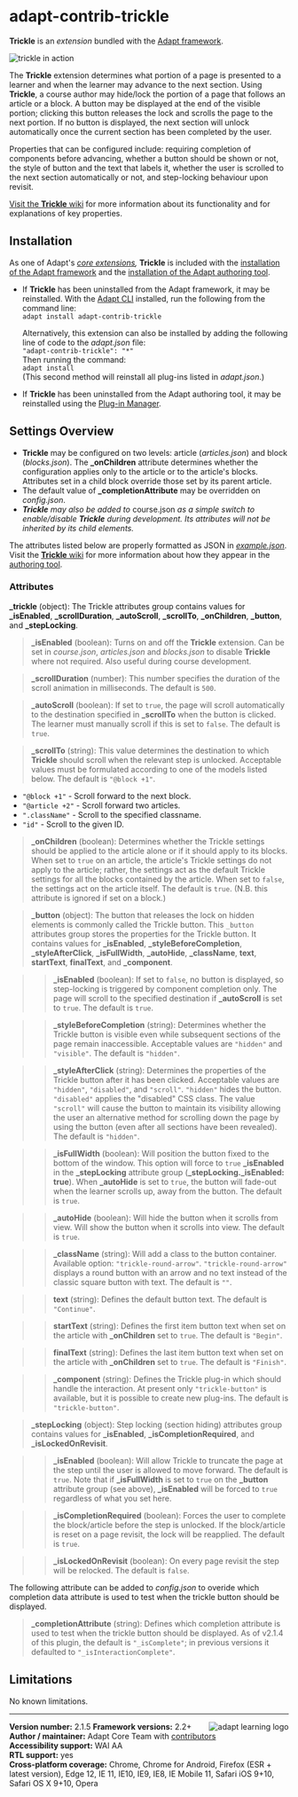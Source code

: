# adapt-contrib-trickle  

**Trickle** is an *extension* bundled with the [Adapt framework](https://github.com/adaptlearning/adapt_framework).  

<img src="https://github.com/adaptlearning/documentation/blob/master/04_wiki_assets/plug-ins/images/trickle01.gif" alt="trickle in action">

The **Trickle** extension determines what portion of a page is presented to a learner and when the learner may advance to the next section. Using **Trickle**, a course author may hide/lock the portion of a page that follows an article or a block. A button may be displayed at the end of the visible portion; clicking this button releases the lock and scrolls the page to the next portion. If no button is displayed, the next section will unlock automatically once the current section has been completed by the user. 

Properties that can be configured include: requiring completion of components before advancing, whether a button should be shown or not, the style of button and the text that labels it, whether the user is scrolled to the next section automatically or not, and step-locking behaviour upon revisit.

[Visit the **Trickle** wiki](https://github.com/adaptlearning/adapt-contrib-trickle/wiki) for more information about its functionality and for explanations of key properties. 



## Installation

As one of Adapt's *[core extensions](https://github.com/adaptlearning/adapt_framework/wiki/Core-Plug-ins-in-the-Adapt-Learning-Framework#extensions),* **Trickle** is included with the [installation of the Adapt framework](https://github.com/adaptlearning/adapt_framework/wiki/Manual-installation-of-the-Adapt-framework#installation) and the [installation of the Adapt authoring tool](https://github.com/adaptlearning/adapt_authoring/wiki/Installing-Adapt-Origin).

* If **Trickle** has been uninstalled from the Adapt framework, it may be reinstalled.
With the [Adapt CLI](https://github.com/adaptlearning/adapt-cli) installed, run the following from the command line:  
`adapt install adapt-contrib-trickle`

    Alternatively, this extension can also be installed by adding the following line of code to the *adapt.json* file:  
    `"adapt-contrib-trickle": "*"`  
    Then running the command:  
    `adapt install`  
    (This second method will reinstall all plug-ins listed in *adapt.json*.)  

* If **Trickle** has been uninstalled from the Adapt authoring tool, it may be reinstalled using the [Plug-in Manager](https://github.com/adaptlearning/adapt_authoring/wiki/Plugin-Manager).

## Settings Overview

- **Trickle** may be configured on two levels: article (*articles.json*) and block (*blocks.json*). The **_onChildren** attribute determines whether the configuration applies only to the article or to the article's blocks. Attributes set in a child block override those set by its parent article.  
- The default value of **_completionAttribute** may be overridden on _config.json_.  
- _**Trickle** may also be added to_ course.json _as a simple switch to enable/disable **Trickle** during development. Its attributes will not be inherited by its child elements._

The attributes listed below are properly formatted as JSON in [*example.json*](https://github.com/adaptlearning/adapt-contrib-trickle/blob/master/example.json).  Visit the [**Trickle** wiki](https://github.com/adaptlearning/adapt-contrib-trickle/wiki) for more information about how they appear in the [authoring tool](https://github.com/adaptlearning/adapt_authoring/wiki).

### Attributes

**_trickle** (object): The Trickle attributes group contains values for **_isEnabled**, **_scrollDuration**, **_autoScroll**, **_scrollTo**, **_onChildren**, **_button**, and **_stepLocking**.

>**_isEnabled** (boolean):  Turns on and off the **Trickle** extension. Can be set in *course.json*, *articles.json* and *blocks.json* to disable **Trickle** where not required. Also useful during course development. 
  
>**_scrollDuration** (number):  This number specifies the duration of the scroll animation in milliseconds. The default is `500`.  
  
>**_autoScroll** (boolean):  If set to `true`, the page will scroll automatically to the destination specified in **_scrollTo** when the button is clicked. The learner must manually scroll if this is set to `false`. The default is `true`.  
  
>**_scrollTo** (string):  This value determines the destination to which **Trickle** should scroll when the relevant step is unlocked. Acceptable values must be formulated according to one of the models listed below. The default is `"@block +1"`.      
- `"@block +1"` - Scroll forward to the next block. 
- `"@article +2"` - Scroll forward two articles. 
- `".className"` - Scroll to the specified classname. 
- `"id"` - Scroll to the given ID.   
 
>**_onChildren** (boolean):  Determines whether the Trickle settings should be applied to the article alone or if it should apply to its blocks. When set to `true` on an article, the article's Trickle settings do not apply to the article; rather, the settings act as the default Trickle settings for all the blocks contained by the article. When set to `false`, the settings act on the article itself. The default is `true`. (N.B. this attribute is ignored if set on a block.)   
  
>**_button** (object): The button that releases the lock on hidden elements is commonly called the Trickle button. This `_button` attributes group stores the properties for the Trickle button. It contains values for **_isEnabled**, **_styleBeforeCompletion**, **_styleAfterClick**, **_isFullWidth**, **_autoHide**, **_className**, **text**, **startText**, **finalText**, and **_component**.  
  
>>**_isEnabled** (boolean):  If set to `false`, no button is displayed, so step-locking is triggered by component completion only. The page will scroll to the specified destination if **_autoScroll** is set to `true`. The default is `true`.  
  
>>**_styleBeforeCompletion** (string):  Determines whether the Trickle button is visible even while subsequent sections of the page remain inaccessible. Acceptable values are `"hidden"` and `"visible"`. The default is `"hidden"`.  

>>**_styleAfterClick** (string): Determines the properties of the Trickle button after it has been clicked. Acceptable values are `"hidden"`, `"disabled"`, and `"scroll"`. `"hidden"` hides the button. `"disabled"` applies the "disabled" CSS class. The value `"scroll"` will cause the button to maintain its visibility allowing the user an alternative method for scrolling down the page by using the button (even after all sections have been revealed). The default is `"hidden"`.  
  
>>**_isFullWidth** (boolean):  Will position the button fixed to the bottom of the window. This option will force to `true`  **_isEnabled** in the **_stepLocking** attribute group (**_stepLocking._isEnabled: true**). When **_autoHide** is set to `true`, the button will fade-out when the learner scrolls up, away from the button. The default is `true`.  
  
>>**_autoHide** (boolean):  Will hide the button when it scrolls from view.  Will show the button when it scrolls into view. The default is `true`. 
  
>>**_className** (string):  Will add a class to the button container. Available option: `"trickle-round-arrow"`. `"trickle-round-arrow"` displays a round button with an arrow and no text instead of the classic square button with text. The default is `""`.  
  
>>**text** (string):  Defines the default button text. The default is `"Continue"`.  

>>**startText** (string):  Defines the first item button text when set on the article with **_onChildren** set to `true`. The default is `"Begin"`.  
  
>>**finalText** (string):  Defines the last item button text when set on the article with **_onChildren** set to `true`. The default is `"Finish"`.  

>>**_component** (string):  Defines the Trickle plug-in which should handle the interaction. At present only `"trickle-button"` is available, but it is possible to create new plug-ins. The default is `"trickle-button"`.  
  
>**_stepLocking** (object):  Step locking (section hiding) attributes group contains values for **_isEnabled**, **_isCompletionRequired**, and **_isLockedOnRevisit**.  
  
>>**_isEnabled** (boolean):  Will allow Trickle to truncate the page at the step until the user is allowed to move forward. The default is `true`. Note that if **_isFullWidth** is set to `true` on the **_button** attribute group (see above), **_isEnabled** will be forced to `true` regardless of what you set here. 
  
>>**_isCompletionRequired** (boolean):  Forces the user to complete the block/article before the step is unlocked. If the block/article is reset on a page revisit, the lock will be reapplied. The default is `true`.  
  
>>**_isLockedOnRevisit** (boolean):  On every page revisit the step will be relocked. The default is `false`.  
  
The following attribute can be added to *config.json* to overide which completion data attribute is used to test when the trickle button should be displayed.  
  
>**_completionAttribute** (string): Defines which completion attribute is used to test when the trickle button should be displayed. As of v2.1.4 of this plugin, the default is `"_isComplete"`; in previous versions it defaulted to `"_isInteractionComplete"`.  

## Limitations

No known limitations.  

----------------------------
**Version number:**  2.1.5   <a href="https://community.adaptlearning.org/" target="_blank"><img src="https://github.com/adaptlearning/documentation/blob/master/04_wiki_assets/plug-ins/images/adapt-logo-mrgn-lft.jpg" alt="adapt learning logo" align="right"></a> 
**Framework versions:**  2.2+    
**Author / maintainer:** Adapt Core Team with [contributors](https://github.com/adaptlearning/adapt-contrib-trickle/graphs/contributors)    
**Accessibility support:** WAI AA   
**RTL support:** yes  
**Cross-platform coverage:** Chrome, Chrome for Android, Firefox (ESR + latest version), Edge 12, IE 11, IE10, IE9, IE8, IE Mobile 11, Safari iOS 9+10, Safari OS X 9+10, Opera    
